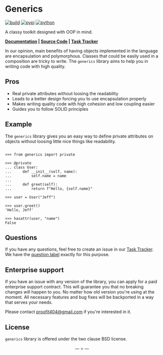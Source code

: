 # Generics

[![build](https://img.shields.io/github/workflow/status/proofit404/generics/release?style=flat-square)](https://github.com/proofit404/generics/actions/workflows/release.yml?query=branch%3Arelease)
[![pypi](https://img.shields.io/pypi/v/generics?style=flat-square)](https://pypi.org/project/generics)
[![python](https://img.shields.io/pypi/pyversions/generics?style=flat-square)](https://pypi.org/project/generics)

A classy toolkit designed with OOP in mind.

**[Documentation](https://proofit404.github.io/generics) |
[Source Code](https://github.com/proofit404/generics) |
[Task Tracker](https://github.com/proofit404/generics/issues)**

In our opinion, main benefits of having objects implemented in the language are
encapsulation and polymorphous. Classes that could be easily used in a
composition are tricky to write. The `generics` library aims to help you in
writing code with high quality.

## Pros

- Real private attributes without loosing the readability
- Leads to a better design forcing you to use encapsulation properly
- Makes writing quality code with high cohesion and low coupling easier
- Guides you to follow SOLID principles

## Example

The `generics` library gives you an easy way to define private attributes on
objects without loosing little nice things like readability.

```pycon

>>> from generics import private

>>> @private
... class User:
...     def __init__(self, name):
...         self.name = name
...
...     def greet(self):
...         return f"Hello, {self.name}"

>>> user = User("Jeff")

>>> user.greet()
'Hello, Jeff'

>>> hasattr(user, "name")
False

```

## Questions

If you have any questions, feel free to create an issue in our
[Task Tracker](https://github.com/proofit404/generics/issues). We have the
[question label](https://github.com/proofit404/generics/issues?q=is%3Aopen+is%3Aissue+label%3Aquestion)
exactly for this purpose.

## Enterprise support

If you have an issue with any version of the library, you can apply for a paid
enterprise support contract. This will guarantee you that no breaking changes
will happen to you. No matter how old version you're using at the moment. All
necessary features and bug fixes will be backported in a way that serves your
needs.

Please contact [proofit404@gmail.com](mailto:proofit404@gmail.com) if you're
interested in it.

## License

`generics` library is offered under the two clause BSD license.

<p align="center">&mdash; ⭐ &mdash;</p>
